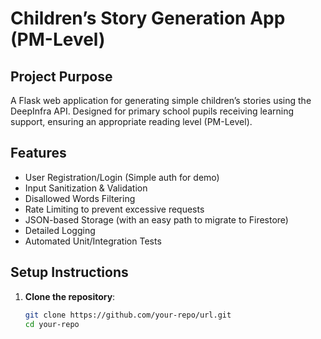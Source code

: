 # Children’s Story Generation App (PM-Level)

## Project Purpose
A Flask web application for generating simple children’s stories using the DeepInfra API. 
Designed for primary school pupils receiving learning support, ensuring an appropriate reading level (PM-Level).

## Features
- User Registration/Login (Simple auth for demo)
- Input Sanitization & Validation
- Disallowed Words Filtering
- Rate Limiting to prevent excessive requests
- JSON-based Storage (with an easy path to migrate to Firestore)
- Detailed Logging
- Automated Unit/Integration Tests

## Setup Instructions
1. **Clone the repository**:
   ```bash
   git clone https://github.com/your-repo/url.git
   cd your-repo